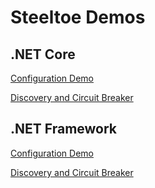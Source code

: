 # Steeltoe Demos

## .NET Core

[Configuration Demo](
https://github.com/rossr3-pivotal/steeltoe-demo/tree/master/dotnet-core-config-demo.md)

[Discovery and Circuit Breaker](https://github.com/rossr3-pivotal/steeltoe-demo/tree/master/dotnet-core-discovery-and-circuit-breaker-demo.md)

## .NET Framework

[Configuration Demo](https://github.com/rossr3-pivotal/steeltoe-demo/tree/master/dotnet-framework-config-demo.md)

[Discovery and Circuit Breaker](https://github.com/rossr3-pivotal/steeltoe-demo/tree/master/dotnet-framework-discovery-and-circuit-breaker-demo.md)

